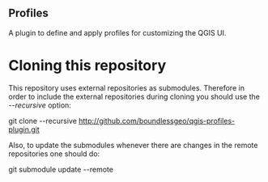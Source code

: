 Profiles
--------
A plugin to define and apply profiles for customizing the QGIS UI.

Cloning this repository
=======================

This repository uses external repositories as submodules. Therefore in order to include the external repositories during cloning you should use the *--recursive* option:

git clone --recursive http://github.com/boundlessgeo/qgis-profiles-plugin.git

Also, to update the submodules whenever there are changes in the remote repositories one should do:

git submodule update --remote
